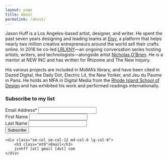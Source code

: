```yaml
---
layout: page
title: About
permalink: /about/
---
```


Jason Huff is a Los Angeles-based artist, designer, and writer. He spent the past seven years designing and leading teams at <a href="http://www.etsy.com/">Etsy</a>, a platform that helps nearly two million creative entrepreneurs around the world sell their crafts online. In 2016 he co-led <a href="http://www.livingroomlightexchange.com/lrlxny/">LRLXNY</a>—an ongoing conversation series hosting artists, writers, and technologists—alongside artist <a href="https://thecreativeindependent.com/people/nicholas-obrien-on-slowing-down-and-nurturing-your-friendships/">Nicholas O’Brien</a>. He is a mentor at NEW INC and has written for Rhizome and The New Inquiry.

His various projects are included in MoMA’s library, and have been cited in Dazed Digital, the Daily Dot, Electric Lit, the New Yorker, and Jeu du Paume in Paris. He holds an MFA in Digital Media from the <a href="http://www.risd.edu" alt="RISD" title="risd.edu">Rhode Island School of Design</a> and has exhibited his work and performed readings internationally.

<div class="clearfix mt4">
    <div class="sm-col sm-col-12 md-col-6 lg-col-6 mb3">
    <!-- Begin MailChimp Signup Form -->
        <form action="//jason-huff.us5.list-manage.com/subscribe/post?u=7089cac3f4f834fe7a27ad78f&amp;id=f823dc3ba7" method="post" id="mc-embedded-subscribe-form" name="mc-embedded-subscribe-form" class="validate" target="_blank" novalidate>
            <h3 class="mt0">Subscribe to my list</h3>
            <div class="">
                <label for="mce-EMAIL">Email Address*</label>
                <input type="email" value="" name="EMAIL" class="required block mb1 field-light" id="mce-EMAIL">
            </div>
            <div class="">
                <label for="mce-FNAME">First Name </label>
                <input type="text" value="" name="FNAME" class="block mb1 field-light" id="mce-FNAME">
            </div>
            <div class="">
                <label for="mce-LNAME">Last Name </label>
                <input type="text" value="" name="LNAME" class="block mb1 field-light" id="mce-LNAME">
            </div>
            <div id="mce-responses" class="">
                <div class="response" id="mce-error-response" style="display:none"></div>
                <div class="response" id="mce-success-response" style="display:none"></div>
            </div>
            <!-- real people should not fill this in and expect good things - do not remove this or risk form bot signups-->
            <div style="position: absolute; left: -5000px;">
                <input type="text" name="b_7089cac3f4f834fe7a27ad78f_f823dc3ba7" tabindex="-1" value="">
            </div>
            <div class="">
                <input type="submit" value="Subscribe" name="subscribe" id="" class="button black bg-darken-2 mt2">
            </div>
        </form>
    <!--End mc_embed_signup-->
    </div>

    <div class="sm-col sm-col-12 md-col-6 lg-col-6">
        <h3 class="mt0">Email</h3>
        jsnhff [at] gmail [dot] com
    </div>
</div>
